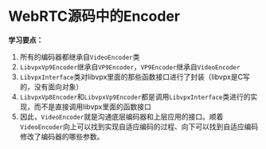 # WebRTC源码中的Encoder

**学习要点：**
1. 所有的编码器都继承自`VideoEncoder`类
2. `LibvpxVp9Encoder`继承自`VP9Encoder`，`VP9Encoder`继承自`VideoEncoder`
3. `LibvpxInterface`类对libvpx里面的那些函数接口进行了封装（libvpx是C写的，没有面向对象）
4. `LibvpxVp8Encoder`和`LibvpxVp9Encoder`都是调用`LibvpxInterface`类进行的实现，而不是直接调用libvpx里面的函数接口
5. 因此，`VideoEncoder`就是沟通底层编码器和上层应用的接口。顺着`VideoEncoder`向上可以找到实现自适应编码的过程、向下可以找到自适应编码修改了编码器的哪些参数。

